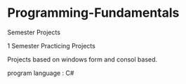 # Programming-Fundamentals
Semester Projects

1 Semester Practicing Projects

Projects based on windows form and consol based.

program language : C#

